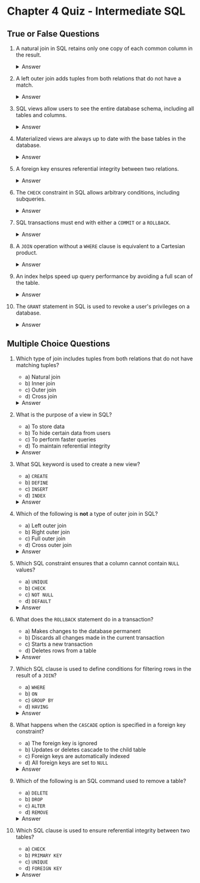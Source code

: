 # Chapter 4 Quiz - Intermediate SQL

## True or False Questions

1. A natural join in SQL retains only one copy of each common column in the result.
   <details>
   <summary>Answer</summary>
   True
   </details>

2. A left outer join adds tuples from both relations that do not have a match.
   <details>
   <summary>Answer</summary>
   False - A left outer join adds tuples from the left relation that do not have a match.
   </details>

3. SQL views allow users to see the entire database schema, including all tables and columns.
   <details>
   <summary>Answer</summary>
   False - Views can be used to restrict what parts of the database schema users can see.
   </details>

4. Materialized views are always up to date with the base tables in the database.
   <details>
   <summary>Answer</summary>
   False - Materialized views need to be maintained and updated when base tables are modified.
   </details>

5. A foreign key ensures referential integrity between two relations.
   <details>
   <summary>Answer</summary>
   True
   </details>

6. The `CHECK` constraint in SQL allows arbitrary conditions, including subqueries.
   <details>
   <summary>Answer</summary>
   True
   </details>

7. SQL transactions must end with either a `COMMIT` or a `ROLLBACK`.
   <details>
   <summary>Answer</summary>
   True
   </details>

8. A `JOIN` operation without a `WHERE` clause is equivalent to a Cartesian product.
   <details>
   <summary>Answer</summary>
   True
   </details>

9. An index helps speed up query performance by avoiding a full scan of the table.
   <details>
   <summary>Answer</summary>
   True
   </details>

10. The `GRANT` statement in SQL is used to revoke a user's privileges on a database.
    <details>
    <summary>Answer</summary>
    False - The `GRANT` statement is used to provide privileges, while `REVOKE` is used to remove them.
    </details>

## Multiple Choice Questions

1. Which type of join includes tuples from both relations that do not have matching tuples?
   - a) Natural join
   - b) Inner join
   - c) Outer join
   - d) Cross join
   <details>
   <summary>Answer</summary>
   c) Outer join
   </details>

2. What is the purpose of a view in SQL?
   - a) To store data
   - b) To hide certain data from users
   - c) To perform faster queries
   - d) To maintain referential integrity
   <details>
   <summary>Answer</summary>
   b) To hide certain data from users
   </details>

3. What SQL keyword is used to create a new view?
   - a) `CREATE`
   - b) `DEFINE`
   - c) `INSERT`
   - d) `INDEX`
   <details>
   <summary>Answer</summary>
   a) `CREATE`
   </details>

4. Which of the following is **not** a type of outer join in SQL?
   - a) Left outer join
   - b) Right outer join
   - c) Full outer join
   - d) Cross outer join
   <details>
   <summary>Answer</summary>
   d) Cross outer join
   </details>

5. Which SQL constraint ensures that a column cannot contain `NULL` values?
   - a) `UNIQUE`
   - b) `CHECK`
   - c) `NOT NULL`
   - d) `DEFAULT`
   <details>
   <summary>Answer</summary>
   c) `NOT NULL`
   </details>

6. What does the `ROLLBACK` statement do in a transaction?
   - a) Makes changes to the database permanent
   - b) Discards all changes made in the current transaction
   - c) Starts a new transaction
   - d) Deletes rows from a table
   <details>
   <summary>Answer</summary>
   b) Discards all changes made in the current transaction
   </details>

7. Which SQL clause is used to define conditions for filtering rows in the result of a `JOIN`?
   - a) `WHERE`
   - b) `ON`
   - c) `GROUP BY`
   - d) `HAVING`
   <details>
   <summary>Answer</summary>
   b) `ON`
   </details>

8. What happens when the `CASCADE` option is specified in a foreign key constraint?
   - a) The foreign key is ignored
   - b) Updates or deletes cascade to the child table
   - c) Foreign keys are automatically indexed
   - d) All foreign keys are set to `NULL`
   <details>
   <summary>Answer</summary>
   b) Updates or deletes cascade to the child table
   </details>

9. Which of the following is an SQL command used to remove a table?
   - a) `DELETE`
   - b) `DROP`
   - c) `ALTER`
   - d) `REMOVE`
   <details>
   <summary>Answer</summary>
   b) `DROP`
   </details>

10. Which SQL clause is used to ensure referential integrity between two tables?
    - a) `CHECK`
    - b) `PRIMARY KEY`
    - c) `UNIQUE`
    - d) `FOREIGN KEY`
    <details>
    <summary>Answer</summary>
    d) `FOREIGN KEY`
    </details>
